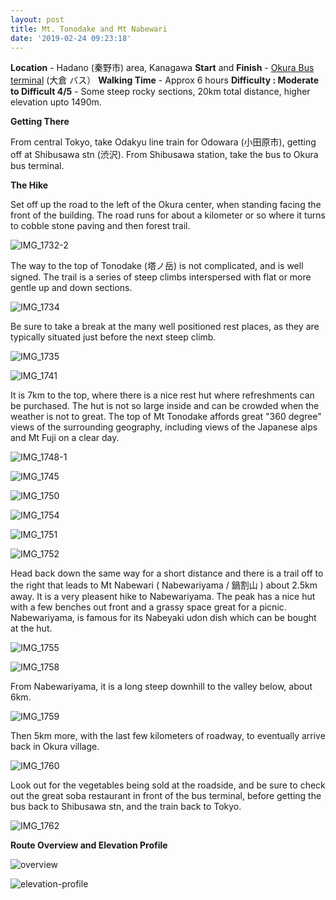 ```yaml
---
layout: post
title: Mt. Tonodake and Mt Nabewari
date: '2019-02-24 09:23:18'
---
```


**Location** - Hadano (秦野市) area, Kanagawa
**Start** and **Finish** - [Okura Bus terminal](https://www.google.com/maps/place/%E5%A4%A7%E5%80%89%EF%BC%88%E3%83%90%E3%82%B9%EF%BC%89/@35.40461,139.1668113,17z/data=!3m1!4b1!4m5!3m4!1s0x60190856eb42a363:0x6d868b5036c29bd8!8m2!3d35.40461!4d139.169) (大倉 バス）
**Walking Time** - Approx 6 hours
**Difficulty : Moderate to Difficult 4/5** - Some steep rocky sections, 20km total distance, higher elevation upto 1490m.

**Getting There**

From central Tokyo, take Odakyu line train for Odowara (小田原市), getting off at Shibusawa stn (渋沢). From Shibusawa station, take the bus to Okura bus terminal. 

**The Hike**

Set off up the road to the left of the Okura center, when standing facing the front of the building. The road runs for about a kilometer or so where it turns to cobble stone paving and then forest trail. 

![IMG_1732-2](/content/images/2019/02/IMG_1732-2.JPG)

The way to the top of Tonodake (塔ノ岳) is not complicated, and is well signed. The trail is a series of steep climbs interspersed with flat or more gentle up and down sections. 

![IMG_1734](/content/images/2019/02/IMG_1734.JPG)

Be sure to take a break at the many well positioned rest places, as they are typically situated just before the next steep climb. 

![IMG_1735](/content/images/2019/02/IMG_1735.JPG)

![IMG_1741](/content/images/2019/02/IMG_1741.JPG)

It is 7km to the top, where there is a nice rest hut where refreshments can be purchased. The hut is not so large inside and can be crowded when the weather is not to great. The top of Mt Tonodake affords great "360 degree" views of the surrounding geography, including views of the Japanese alps and Mt Fuji on a clear day.

![IMG_1748-1](/content/images/2019/02/IMG_1748-1.JPG)

![IMG_1745](/content/images/2019/02/IMG_1745.JPG)

![IMG_1750](/content/images/2019/02/IMG_1750.JPG)

![IMG_1754](/content/images/2019/02/IMG_1754.JPG)

![IMG_1751](/content/images/2019/02/IMG_1751.JPG)

![IMG_1752](/content/images/2019/02/IMG_1752.JPG)

Head back down the same way for a short distance and there is a trail off to the right that leads to Mt Nabewari ( Nabewariyama / 鍋割山 ) about 2.5km away. It is a very pleasent hike to Nabewariyama. The peak has a nice hut with a few benches out front and a grassy space great for a picnic. Nabewariyama, is famous for its Nabeyaki udon dish which can be bought at the hut.

![IMG_1755](/content/images/2019/02/IMG_1755.JPG)

![IMG_1758](/content/images/2019/02/IMG_1758.JPG)

From Nabewariyama, it is a long steep downhill to the valley below, about 6km. 

![IMG_1759](/content/images/2019/02/IMG_1759.JPG)

Then 5km more, with the last few kilometers of roadway, to eventually arrive back in Okura village. 

![IMG_1760](/content/images/2019/02/IMG_1760.JPG)

Look out for the vegetables being sold at the roadside, and be sure to check out the great soba restaurant in front of the bus terminal, before getting the bus back to Shibusawa stn, and the train back to Tokyo. 

![IMG_1762](/content/images/2019/02/IMG_1762.JPG)

**Route Overview and Elevation Profile**

![overview](/content/images/2019/02/overview.JPG)

![elevation-profile](/content/images/2019/02/elevation-profile.JPG)
